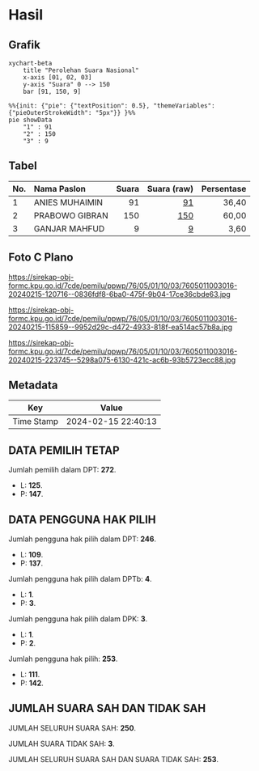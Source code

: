 # Hasil

## Grafik

```mermaid
xychart-beta
    title "Perolehan Suara Nasional"
    x-axis [01, 02, 03]
    y-axis "Suara" 0 --> 150
    bar [91, 150, 9]
```

```mermaid
%%{init: {"pie": {"textPosition": 0.5}, "themeVariables": {"pieOuterStrokeWidth": "5px"}} }%%
pie showData
    "1" : 91
    "2" : 150
    "3" : 9
```

## Tabel

| No. | Nama Paslon    | Suara | Suara (raw) | Persentase |
|:--- |:-------------- | -----:| -----------:| ----------:|
| 1   | ANIES MUHAIMIN | 91    | [91][p-1]   | 36,40      |
| 2   | PRABOWO GIBRAN | 150   | [150][p-2]  | 60,00      |
| 3   | GANJAR MAHFUD  | 9     | [9][p-3]    | 3,60       |


[p-1]: https://github.com/gigit-pemilu/pemilu-2024/blob/main/pilpres/hitung-suara/sub/76-sulawesi-barat/sub/05-majene/sub/01-banggae/sub/1003-baru/sub/016-tps/sub/paslon-1.txt
[p-2]: https://github.com/gigit-pemilu/pemilu-2024/blob/main/pilpres/hitung-suara/sub/76-sulawesi-barat/sub/05-majene/sub/01-banggae/sub/1003-baru/sub/016-tps/sub/paslon-2.txt
[p-3]: https://github.com/gigit-pemilu/pemilu-2024/blob/main/pilpres/hitung-suara/sub/76-sulawesi-barat/sub/05-majene/sub/01-banggae/sub/1003-baru/sub/016-tps/sub/paslon-3.txt

## Foto C Plano

https://sirekap-obj-formc.kpu.go.id/7cde/pemilu/ppwp/76/05/01/10/03/7605011003016-20240215-120716--0836fdf8-6ba0-475f-9b04-17ce36cbde63.jpg

https://sirekap-obj-formc.kpu.go.id/7cde/pemilu/ppwp/76/05/01/10/03/7605011003016-20240215-115859--9952d29c-d472-4933-818f-ea514ac57b8a.jpg

https://sirekap-obj-formc.kpu.go.id/7cde/pemilu/ppwp/76/05/01/10/03/7605011003016-20240215-223745--5298a075-6130-421c-ac6b-93b5723ecc88.jpg


## Metadata

| Key        | Value               |
| ---------- | ------------------- |
| Time Stamp | 2024-02-15 22:40:13 |


## DATA PEMILIH TETAP

Jumlah pemilih dalam DPT: **272**.
 * L: **125**.
 * P: **147**.

## DATA PENGGUNA HAK PILIH

Jumlah pengguna hak pilih dalam DPT: **246**.
 * L: **109**.
 * P: **137**.

Jumlah pengguna hak pilih dalam DPTb: **4**.
 * L: **1**.
 * P: **3**.

Jumlah pengguna hak pilih dalam DPK: **3**.
 * L: **1**.
 * P: **2**.

Jumlah pengguna hak pilih: **253**.
 * L: **111**.
 * P: **142**.

## JUMLAH SUARA SAH DAN TIDAK SAH

JUMLAH SELURUH SUARA SAH: **250**.

JUMLAH SUARA TIDAK SAH: **3**.

JUMLAH SELURUH SUARA SAH DAN SUARA TIDAK SAH: **253**.


